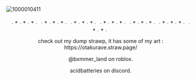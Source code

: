 ![1000010411](https://github.com/user-attachments/assets/d256e9b2-35c9-48a6-a7d5-996cc4979ca6)



<p align="center">
﹒⭒﹒⭒﹒⭒﹒﹒⭒﹒⭒﹒⭒﹒﹒⭒﹒⭒﹒⭒﹒﹒⭒﹒⭒﹒⭒﹒﹒⭒﹒⭒﹒⭒﹒﹒⭒﹒⭒﹒⭒﹒﹒⭒﹒⭒﹒


<p align="center">
check out my dump strawp, it has some of my art : https://otakurave.straw.page/
</p>

<p align="center">
@bxmmer_land on roblox.‏
</p>
<p align="center">
acidbatteries on discord.
</p>


